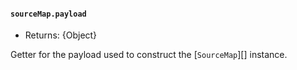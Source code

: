 #### `sourceMap.payload`

* Returns: {Object}

Getter for the payload used to construct the [`SourceMap`][] instance.
